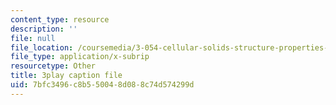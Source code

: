 ```yaml
---
content_type: resource
description: ''
file: null
file_location: /coursemedia/3-054-cellular-solids-structure-properties-and-applications-spring-2015/7bfc3496c8b550048d088c74d574299d_LzA1OqHY68M.vtt
file_type: application/x-subrip
resourcetype: Other
title: 3play caption file
uid: 7bfc3496-c8b5-5004-8d08-8c74d574299d
---
```

